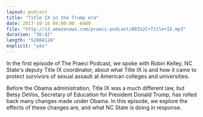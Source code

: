 ```yaml
---
layout: podcast
title: "Title IX in the Trump era"
date: 2017-10-16 04:00:00 -0400
file: "http://s3.amazonaws.com/praeci-podcast/001%2C+Title+IX.mp3"
duration: "36:42"
length: "52804124"
explicit: "yes"
---
```

In the first episode of The Praeci Podcast, we spoke with Robin Kelley, NC State's deputy Title IX coordinator, about what Title IX is and how it came to protect survivors of sexual assault at American colleges and universities.

Before the Obama administration, Title IX was a much different law, but Betsy DeVos, Secretary of Education for President Donald Trump, has rolled back many changes made under Obama. In this episode, we explore the effects of these changes are, and what NC State is doing in response.